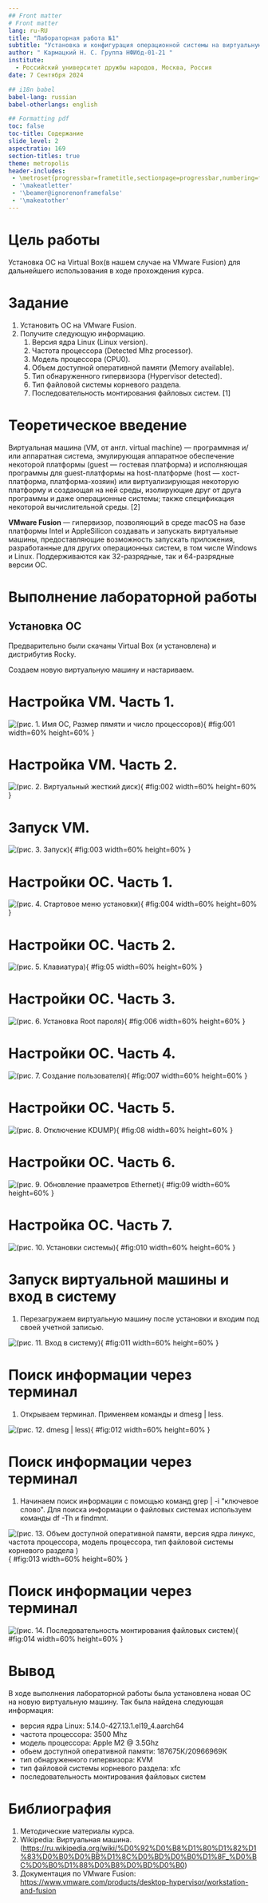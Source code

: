 ```yaml
---
## Front matter
# Front matter
lang: ru-RU
title: "Лабораторная работа №1"
subtitle: "Установка и конфигурация операционной системы на виртуальную машину"
author: " Кармацкий Н. С. Группа НФИбд-01-21 "
institute:
  - Российский университет дружбы народов, Москва, Россия
date: 7 Сентября 2024

## i18n babel
babel-lang: russian
babel-otherlangs: english

## Formatting pdf
toc: false
toc-title: Содержание
slide_level: 2
aspectratio: 169
section-titles: true
theme: metropolis
header-includes:
 - \metroset{progressbar=frametitle,sectionpage=progressbar,numbering=fraction}
 - '\makeatletter'
 - '\beamer@ignorenonframefalse'
 - '\makeatother'
---
```



# Цель работы

Установка ОС на Virtual Box(в нашем случае на VMware Fusion) для дальнейшего использования в ходе прохождения курса.

# Задание

1. Установить ОС на VMware Fusion.
2. Получите следующую информацию.
   1. Версия ядра Linux (Linux version).
   2. Частота процессора (Detected Mhz processor).
   3. Модель процессора (CPU0).
   4. Объем доступной оперативной памяти (Memory available).
   5. Тип обнаруженного гипервизора (Hypervisor detected).
   6. Тип файловой системы корневого раздела.
   7. Последовательность монтирования файловых систем. [1]

# Теоретическое введение

Виртуальная машина (VM, от англ. virtual machine) — программная и/или аппаратная система, эмулирующая аппаратное обеспечение некоторой платформы (guest — гостевая платформа) и исполняющая программы для guest-платформы на host-платформе (host — хост-платформа, платформа-хозяин) или виртуализирующая некоторую платформу и создающая на ней среды, изолирующие друг от друга программы и даже операционные системы; также спецификация некоторой вычислительной среды. [2]

**VMware Fusion**  — гипервизор, позволяющий в среде macOS на базе платформы Intel и AppleSilicon создавать и запускать виртуальные машины, предоставляющие возможность запускать приложения, разработанные для других операционных систем, в том числе Windows и Linux. Поддерживаются как 32-разрядные, так и 64-разрядные версии ОС.

# Выполнение лабораторной работы

## Установка ОС

Предварительно были скачаны Virtual Box (и установлена) и дистрибутив Rocky.

Создаем новую виртуальную машину и настариваем.


# Настройка VM. Часть 1.

![(рис. 1. Имя ОС, Размер пямяти и число процессоров)](image/1.png){ #fig:001 width=60% height=60% }

# Настройка VM. Часть 2.

![(рис. 2. Виртуальный жесткий диск)](image/2.png){ #fig:002 width=60% height=60% }

# Запуск VM. 

![(рис. 3. Запуск)](image/3.png){ #fig:003 width=60% height=60% }

# Настройки ОС. Часть 1.

![(рис. 4. Стартовое меню установки)](image/4.png){ #fig:004 width=60% height=60% }

# Настройки ОС. Часть 2.

![(рис. 5. Клавиатура)](image/5.png){ #fig:05 width=60% height=60% }

# Настройки ОС. Часть 3.

![(рис. 6. Установка Root пароля)](image/6.png){ #fig:006 width=60% height=60% }

# Настройки ОС. Часть 4.

![(рис. 7. Создание пользователя)](image/7.png){ #fig:007 width=60% height=60% }

# Настройки ОС. Часть 5.

![(рис. 8. Отключение KDUMP)](image/8.png){ #fig:08 width=60% height=60% }

# Настройки ОС. Часть 6.

![(рис. 9. Обновление прааметров Ethernet)](image/9.png){ #fig:09 width=60% height=60% }

# Настройка OC. Часть 7.

![(рис. 10. Установки системы)](image/10.png){ #fig:010 width=60% height=60% }

# Запуск виртуальной машины и вход в систему

1. Перезагружаем виртуальную машину после установки и входим под своей учетной записью. 

![(рис. 11. Вход в систему)](image/11.png){ #fig:011 width=60% height=60% }

# Поиск информации через терминал

1. Открываем терминал. Применяем команды и dmesg | less. 
   
![(рис. 12. dmesg | less)](image/12.png){ #fig:012 width=60% height=60% }

# Поиск информации через терминал

1. Начинаем поиск информации с помощью команд grep | -i "ключевое слово". Для поиска информации о файловых системах используем команды df -Th и findmnt.
  
![(рис. 13. Объем доступной оперативной памяти, версия ядра линукс, частота процессора, модель процессора, тип файловой системы корневого раздела )](image/13.png){ #fig:013 width=60% height=60% }

# Поиск информации через терминал

![(рис. 14. Последовательность монтирования файловых систем)](image/14.png){ #fig:014 width=60% height=60% }

# Вывод

В ходе выполнения лабораторной работы была установлена новая ОС на новую виртуальную машину. Так была найдена следующая информация:

- версия ядра Linux: 5.14.0-427.13.1.el19_4.aarch64
- частота процессора: 3500 Mhz  
- модель процессора: Apple M2 @ 3.5Ghz 
- обьем доступной оперативной памяти: 187675К/20966969К
- тип обнаруженного гипервизора: KVM
- тип файловой системы корневого раздела: xfc
- последовательность монтирования файловых систем

# Библиография

1. Методические материалы курса.
2. Wikipedia: Виртуальная машина. (https://ru.wikipedia.org/wiki/%D0%92%D0%B8%D1%80%D1%82%D1%83%D0%B0%D0%BB%D1%8C%D0%BD%D0%B0%D1%8F_%D0%BC%D0%B0%D1%88%D0%B8%D0%BD%D0%B0)
3. Документация по VMware Fusion: https://www.vmware.com/products/desktop-hypervisor/workstation-and-fusion
